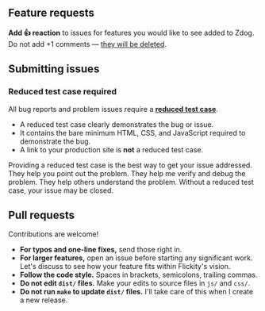 ## Feature requests

**Add 👍 reaction** to issues for features you would like to see added to Zdog. Do not add +1 comments — [they will be deleted](https://metafizzy.co/blog/use-github-reactions-delete-plus-1-comments/).

## Submitting issues

### Reduced test case required

All bug reports and problem issues require a [**reduced test case**](https://css-tricks.com/reduced-test-cases/).

+ A reduced test case clearly demonstrates the bug or issue.
+ It contains the bare minimum HTML, CSS, and JavaScript required to demonstrate the bug.
+ A link to your production site is **not** a reduced test case.

Providing a reduced test case is the best way to get your issue addressed. They help you point out the problem. They help me verify and debug the problem. They help others understand the problem. Without a reduced test case, your issue may be closed.

## Pull requests

Contributions are welcome! 

+ **For typos and one-line fixes,** send those right in.
+ **For larger features,** open an issue before starting any significant work. Let's discuss to see how your feature fits within Flickity's vision.
+ **Follow the code style.** Spaces in brackets, semicolons, trailing commas.
+ **Do not edit `dist/` files.** Make your edits to source files in `js/` and `css/`.
+ **Do not run `make` to update `dist/` files.** I'll take care of this when I create a new release.
